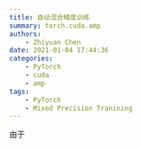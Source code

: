 ```yaml
---
title: 自动混合精度训练
summary: torch.cuda.amp
authors:
    - Zhiyuan Chen
date: 2021-01-04 17:44:36
categories:
    - PyTorch
    - cuda
    - amp
tags:
    - PyTorch
    - Mixed Precision Tranining
---
```


由于
